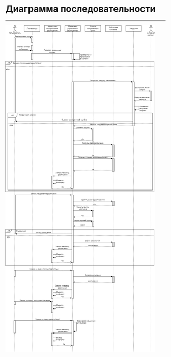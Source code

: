 # Диаграмма последовательности
---

![Диаграмма последовательности](../../../Images/UML/Sequence/Sequence.jpg)

